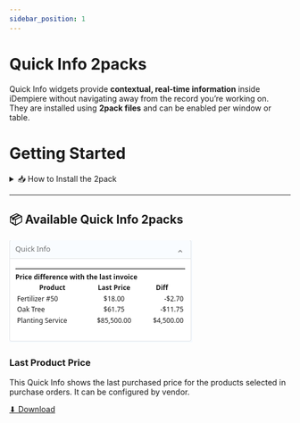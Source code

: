 ```yaml
---
sidebar_position: 1
---
```

# Quick Info 2packs

Quick Info widgets provide **contextual, real-time information** inside iDempiere without navigating away from the record you’re working on.  
They are installed using **2pack files** and can be enabled per window or table.

# Getting Started

<details>
  <summary>📥 How to Install the 2pack</summary>

1. Download the `.zip` file for the Quick Info you want.
2. Log In to iDempiere as System
3. Open the _Pack In_ window
4. Create a new record
5. Attach the zip file to the created record
6. Click the _PackIn_ button
7. Run _Cache Reset_

</details>

---

## 📦 Available Quick Info 2packs

<div style={{ display: 'flex', justifyContent: 'center', alignItems: 'center', margin: '2rem 0' }}>
  <div style={{
    border: '1px solid #ddd',
    borderRadius: '8px',
    padding: '1rem',
    maxWidth: '300px',
    textAlign: 'center',
    boxShadow: '0 4px 6px rgba(0, 0, 0, 0.1)'
  }}>
    <a href="/downloads/QuickInfo_LastProductPrice.zip" target="_blank" rel="noopener noreferrer">
      <img src="/img/quick-infos/QuickInfo_LastProductPrice.png" alt="Last Product Price Quick Info Preview" style={{ width: '100%', borderRadius: '8px' }} />
    </a>
    <h3 style={{ margin: '1rem 0 0.5rem', fontSize: '1.2rem' }}>Last Product Price</h3>
    <p style={{ fontSize: '0.9rem', color: '#555' }}>This Quick Info shows the last purchased price for the products selected in purchase orders. It can be configured by vendor.</p>
    <a href="/downloads/QuickInfo_LastProductPrice.zip" target="_blank" rel="noopener noreferrer" style={{ display: 'inline-block', marginTop: '1rem', padding: '0.5rem 1rem', backgroundColor: '#0078d4', color: '#fff', textDecoration: 'none', borderRadius: '4px' }}>⬇ Download</a>
  </div>
</div>